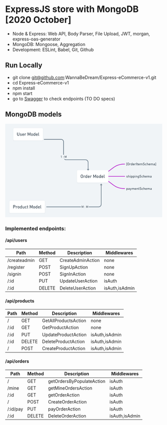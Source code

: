# ExpressJS store with MongoDB [2020 October]

- <span style="fontWeight: bold" >Node & Express</span>: Web API, Body Parser, File Upload, JWT, morgan, express-oas-generator
- <span style="fontWeight: bold" >MongoDB</span>: Mongoose, Aggregation
- <span style="fontWeight: bold" >Development</span>: ESLint, Babel, Git, Github

## Run Locally

- git clone git@github.com:WannaBeDream/Express-eCommerce-v1.git
- cd Express-eCommerce-v1
- npm install
- npm start
- go to <a href="http://localhost:8000/api-docs/">Swagger</a> to check endpoints (TO DO specs)


## MongoDB models 
<div align="center">
<img src="https://github.com/WannaBeDream/Express-eCommerce-v1/blob/main/dbModels.png" width="600" alt="db models" />
</div>


### Implemented endpoints:

#### /api/users
Path | Method | Description | Middlewares
---|---|---|---
/createadmin | GET | CreateAdminAction | none
/register | POST | SignUpAction | none
/signin | POST | SignInAction | none
/:id | PUT | UpdateUserAction | isAuth
/:id | DELETE | DeleteUserAction | isAuth,isAdmin

#### /api/products
Path | Method | Description | Middlewares
---|---|---|---
/ | GET | GetAllProductsAction | none
/:id | GET | GetProductAction | none
/:id | PUT | UpdateProductAction | isAuth,isAdmin
/:id | DELETE | DeleteProductAction | isAuth,isAdmin
/ | POST | CreateProductAction | isAuth,isAdmin

#### /api/orders
Path | Method | Description | Middlewares
---|---|---|---
/ | GET | getOrdersByPopulateAction | isAuth
/mine | GET | getMineOrdersAction | isAuth
/:id | GET | getOrderAction | isAuth
/ | POST | CreateOrderAction | isAuth
/:id/pay | PUT | payOrderAction | isAuth
/:id | DELETE | DeleteOrderAction | isAuth,isAdmin



